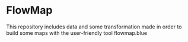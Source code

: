 # FlowMap
This repository includes data and some transformation made in order to build some maps with the user-friendly tool flowmap.blue
